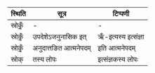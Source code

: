 | स्थिति | सूत्र | टिप्पणी |
| ----- | ------- | ------ |
| स्रोकृँ॒ | - | - |
| स्रोकृँ॒ | उपदेशेऽजनुनासिक इत् | ऋँ-इत्यस्य इत्संज्ञा |
| स्रोकृँ॒ | अनुदात्तङित आत्मनेपदम् | इति आत्मनेपदम् |
| स्रोक् | तस्य लोपः | इत्संज्ञकस्य लोपः |
